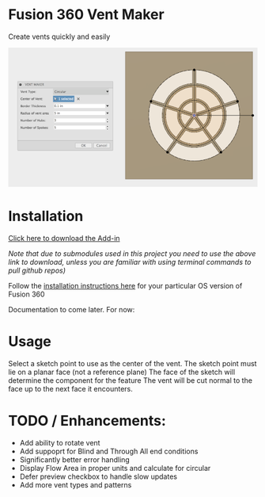 # Fusion 360 Vent Maker
Create vents quickly and easily

![ventMaker Cover](./resources/ventMaker_cover.png)


# Installation
[Click here to download the Add-in](https://github.com/tapnair/ventMaker/releases/download/V0.1/ventMaker.zip)

_Note that due to submodules used in this project you need to use the above link to download, unless you are familiar with using terminal commands to pull github repos)_

Follow the [installation instructions here](https://tapnair.github.io/installation.html) for your particular OS version of Fusion 360 


Documentation to come later. For now:



# Usage
Select a sketch point to use as the center of the vent.
The sketch point must lie on a planar face (not a reference plane)
The face of the sketch will determine the component for the feature
The vent will be cut normal to the face up to the next face it encounters.

# TODO / Enhancements:
- Add ability to rotate vent
- Add suppoprt for Blind and Through All end conditions
- Significantly better error handling
- Display Flow Area in proper units and calculate for circular
- Defer preview checkbox to handle slow updates
- Add more vent types and patterns
